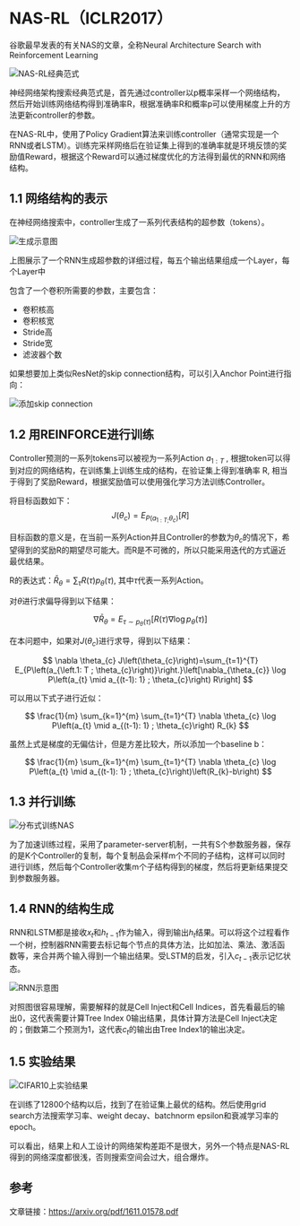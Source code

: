 # NAS-RL（ICLR2017）

谷歌最早发表的有关NAS的文章，全称Neural Architecture Search with Reinforcement Learning

![NAS-RL经典范式](https://img-blog.csdnimg.cn/20210202154726980.png?x-oss-process=image/watermark,type_ZmFuZ3poZW5naGVpdGk,shadow_10,text_aHR0cHM6Ly9ibG9nLmNzZG4ubmV0L0REX1BQX0pK,size_6,color_FFFFFF,t_70)

神经网络架构搜索经典范式是，首先通过controller以p概率采样一个网络结构，然后开始训练网络结构得到准确率R，根据准确率R和概率p可以使用梯度上升的方法更新controller的参数。

在NAS-RL中，使用了Policy Gradient算法来训练controller（通常实现是一个RNN或者LSTM）。训练完采样网络后在验证集上得到的准确率就是环境反馈的奖励值Reward，根据这个Reward可以通过梯度优化的方法得到最优的RNN和网络结构。

## 1.1 网络结构的表示

在神经网络搜索中，controller生成了一系列代表结构的超参数（tokens）。

![生成示意图](https://img-blog.csdnimg.cn/20210202154714366.png?x-oss-process=image/watermark,type_ZmFuZ3poZW5naGVpdGk,shadow_10,text_aHR0cHM6Ly9ibG9nLmNzZG4ubmV0L0REX1BQX0pK,size_6,color_FFFFFF,t_70)

上图展示了一个RNN生成超参数的详细过程，每五个输出结果组成一个Layer，每个Layer中

包含了一个卷积所需要的参数，主要包含：

- 卷积核高
- 卷积核宽
- Stride高
- Stride宽
- 滤波器个数

如果想要加上类似ResNet的skip connection结构，可以引入Anchor Point进行指向：

![添加skip connection](https://img-blog.csdnimg.cn/2021020220512588.png?x-oss-process=image/watermark,type_ZmFuZ3poZW5naGVpdGk,shadow_10,text_aHR0cHM6Ly9ibG9nLmNzZG4ubmV0L0REX1BQX0pK,size_6,color_FFFFFF,t_70)



## 1.2 用REINFORCE进行训练

Controller预测的一系列tokens可以被视为一系列Action $a_{1:T}$ , 根据token可以得到对应的网络结构，在训练集上训练生成的结构，在验证集上得到准确率 R, 相当于得到了奖励Reward，根据奖励值可以使用强化学习方法训练Controller。

将目标函数如下：
$$
J\left(\theta_{c}\right)=E_{P\left(a_{1: T ;} \theta_{c}\right)}[R]
$$

目标函数的意义是，在当前一系列Action并且Controller的参数为$\theta_c$的情况下，希望得到的奖励R的期望尽可能大。而R是不可微的，所以只能采用迭代的方式逼近最优结果。

R的表达式：$\bar{R}_{\theta}=\sum_{\tau} R(\tau) p_{\theta}(\tau)$, 其中$\tau$代表一系列Action。

 对$\theta$进行求偏导得到以下结果：

$$
\nabla \bar{R}_{\theta}=E_{\tau \sim p_{\theta}(\tau)}\left[R(\tau) \nabla \log p_{\theta}(\tau)\right]
$$

在本问题中，如果对$J(\theta_c)$进行求导，得到以下结果：

$$
\nabla \theta_{c} J\left(\theta_{c}\right)=\sum_{t=1}^{T} E_{P\left(a_{\left.1: T ; \theta_{c}\right)}\right.}\left[\nabla_{\theta_{c}} \log P\left(a_{t} \mid a_{(t-1): 1} ; \theta_{c}\right) R\right]
$$

可以用以下式子进行近似：

$$
\frac{1}{m} \sum_{k=1}^{m} \sum_{t=1}^{T} \nabla \theta_{c} \log P\left(a_{t} \mid a_{(t-1): 1} ; \theta_{c}\right) R_{k}
$$

虽然上式是梯度的无偏估计，但是方差比较大，所以添加一个baseline b：

$$
\frac{1}{m} \sum_{k=1}^{m} \sum_{t=1}^{T} \nabla \theta_{c} \log P\left(a_{t} \mid a_{(t-1): 1} ; \theta_{c}\right)\left(R_{k}-b\right)
$$

## 1.3 并行训练

![分布式训练NAS](https://img-blog.csdnimg.cn/20210202204257229.png?x-oss-process=image/watermark,type_ZmFuZ3poZW5naGVpdGk,shadow_10,text_aHR0cHM6Ly9ibG9nLmNzZG4ubmV0L0REX1BQX0pK,size_6,color_FFFFFF,t_70)

为了加速训练过程，采用了parameter-server机制，一共有S个参数服务器，保存的是K个Controller的复制，每个复制品会采样m个不同的子结构，这样可以同时进行训练，然后每个Controller收集m个子结构得到的梯度，然后将更新结果提交到参数服务器。

## 1.4 RNN的结构生成

RNN和LSTM都是接收$x_t$和$h_{t-1}$作为输入，得到输出$h_t$结果。可以将这个过程看作一个树，控制器RNN需要去标记每个节点的具体方法，比如加法、乘法、激活函数等，来合并两个输入得到一个输出结果。受LSTM的启发，引入$c_{t-1}$表示记忆状态。

![RNN示意图](https://img-blog.csdnimg.cn/20210202231535509.png?x-oss-process=image/watermark,type_ZmFuZ3poZW5naGVpdGk,shadow_10,text_aHR0cHM6Ly9ibG9nLmNzZG4ubmV0L0REX1BQX0pK,size_6,color_FFFFFF,t_70)

对照图很容易理解，需要解释的就是Cell Inject和Cell Indices，首先看最后的输出0，这代表需要计算Tree Index 0输出结果，具体计算方法是Cell Inject决定的；倒数第二个预测为1，这代表$c_t$的输出由Tree Index1的输出决定。

## 1.5 实验结果

![CIFAR10上实验结果](https://img-blog.csdnimg.cn/20210202233030913.png?x-oss-process=image/watermark,type_ZmFuZ3poZW5naGVpdGk,shadow_10,text_aHR0cHM6Ly9ibG9nLmNzZG4ubmV0L0REX1BQX0pK,size_6,color_FFFFFF,t_70)

在训练了12800个结构以后，找到了在验证集上最优的结构。然后使用grid search方法搜索学习率、weight decay、batchnorm epsilon和衰减学习率的epoch。

可以看出，结果上和人工设计的网络架构差距不是很大，另外一个特点是NAS-RL得到的网络深度都很浅，否则搜索空间会过大，组合爆炸。

## 参考

文章链接：https://arxiv.org/pdf/1611.01578.pdf